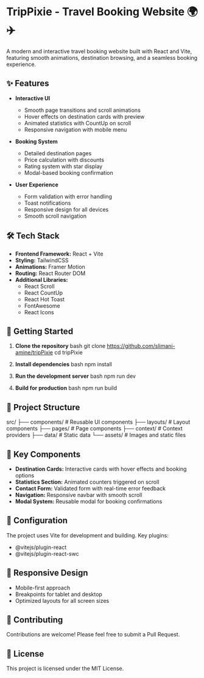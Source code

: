# TripPixie - Travel Booking Website 🌍✈️

A modern and interactive travel booking website built with React and Vite, featuring smooth animations, destination browsing, and a seamless booking experience.

## ✨ Features

- **Interactive UI**

  - Smooth page transitions and scroll animations
  - Hover effects on destination cards with preview
  - Animated statistics with CountUp on scroll
  - Responsive navigation with mobile menu

- **Booking System**

  - Detailed destination pages
  - Price calculation with discounts
  - Rating system with star display
  - Modal-based booking confirmation

- **User Experience**
  - Form validation with error handling
  - Toast notifications
  - Responsive design for all devices
  - Smooth scroll navigation

## 🛠️ Tech Stack

- **Frontend Framework:** React + Vite
- **Styling:** TailwindCSS
- **Animations:** Framer Motion
- **Routing:** React Router DOM
- **Additional Libraries:**
  - React Scroll
  - React CountUp
  - React Hot Toast
  - FontAwesome
  - React Icons

## 🚀 Getting Started

1. **Clone the repository**
   bash
   git clone https://github.com/slimani-amine/tripPixie
   cd tripPixie

2. **Install dependencies**
   bash
   npm install

3. **Run the development server**
   bash
   npm run dev

4. **Build for production**
   bash
   npm run build

## 📁 Project Structure

src/
├── components/ # Reusable UI components
├── layouts/ # Layout components
├── pages/ # Page components
├── context/ # Context providers
├── data/ # Static data
└── assets/ # Images and static files

## 🎯 Key Components

- **Destination Cards:** Interactive cards with hover effects and booking options
- **Statistics Section:** Animated counters triggered on scroll
- **Contact Form:** Validated form with real-time error feedback
- **Navigation:** Responsive navbar with smooth scroll
- **Modal System:** Reusable modal for booking confirmations

## 🔧 Configuration

The project uses Vite for development and building. Key plugins:

- @vitejs/plugin-react
- @vitejs/plugin-react-swc

## 📱 Responsive Design

- Mobile-first approach
- Breakpoints for tablet and desktop
- Optimized layouts for all screen sizes

## 🤝 Contributing

Contributions are welcome! Please feel free to submit a Pull Request.

## 📄 License

This project is licensed under the MIT License.
